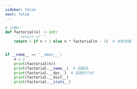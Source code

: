 ```yaml
---
sidebar: false
next: false
---
```

<BlogInfo/>






```python
# 计算n！
def factorial(n) -> int:
    '''return n!'''
    return 1 if n < 2 else n * factorial(n - 1)  # 递给求解


if __name__ == '__main__':
    n = 2
    print(factorial(n))
    print(factorial.__name__)  # 函数名
    print(factorial.__doc__)  # 函数的介绍
    print(factorial.__dict__)
    print(factorial.__slots__)

```






<ActionBox />
        
<style>#top-box {margin-top:0.5rem!important;}</style>